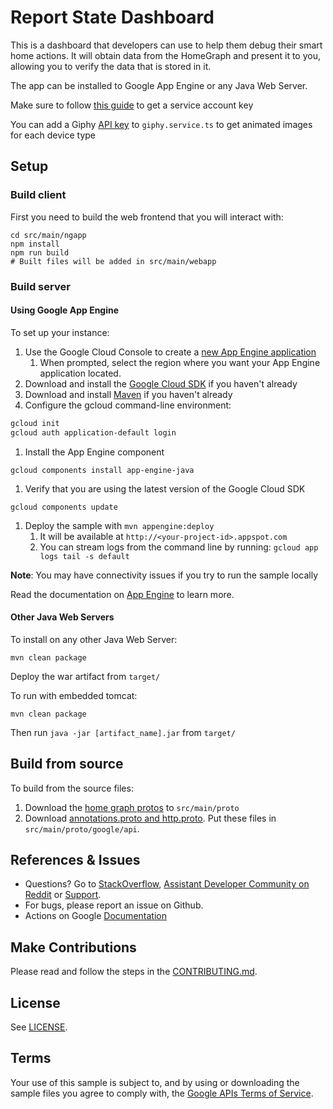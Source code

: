 # Report State Dashboard
This is a dashboard that developers can use to help them debug their smart home actions.
It will obtain data from the HomeGraph and present it to you, allowing you to verify the
data that is stored in it.

The app can be installed to Google App Engine or any Java Web Server.

Make sure to follow [this guide](https://developers.google.com/actions/smarthome/report-state) to get a service account key

You can add a Giphy [API key](https://developers.giphy.com/docs/) to `giphy.service.ts` to get animated images for each device type

## Setup

### Build client

First you need to build the web frontend that you will interact with:

```
cd src/main/ngapp
npm install
npm run build
# Built files will be added in src/main/webapp
```

### Build server

#### Using Google App Engine
To set up your instance:

1. Use the Google Cloud Console to create a [new App Engine application](https://console.cloud.google.com/projectselector/appengine/create?lang=java&st=true&_ga=2.118087439.-783977692.1527806171)
    1. When prompted, select the region where you want your App Engine application located.
1. Download and install the [Google Cloud SDK](https://cloud.google.com/sdk/docs/) if you haven't already
1. Download and install [Maven](https://cloud.google.com/appengine/docs/standard/java/tools/using-maven) if you haven't already
1. Configure the gcloud command-line environment:

```bash
gcloud init
gcloud auth application-default login
```

1. Install the App Engine component

```
gcloud components install app-engine-java
```

1. Verify that you are using the latest version of the Google Cloud SDK

```
gcloud components update
```

1. Deploy the sample with `mvn appengine:deploy`
    1. It will be available at `http://<your-project-id>.appspot.com`
    1. You can stream logs from the command line by running: `gcloud app logs tail -s default`

**Note**: You may have connectivity issues if you try to run the sample locally

Read the documentation on [App Engine](https://cloud.google.com/appengine/docs/standard/java/quickstart) to learn more.

#### Other Java Web Servers
To install on any other Java Web Server:

`mvn clean package`

Deploy the war artifact from `target/`

To run with embedded tomcat:

`mvn clean package`

Then run `java -jar [artifact_name].jar` from `target/`

## Build from source
To build from the source files:
1. Download the [home graph protos](https://github.com/googleapis/googleapis/tree/master/google/home/graph/v1) to `src/main/proto`
1. Download [annotations.proto and http.proto](https://github.com/googleapis/googleapis/tree/master/google/api). Put these files in `src/main/proto/google/api`.

## References & Issues
+ Questions? Go to [StackOverflow](https://stackoverflow.com/questions/tagged/actions-on-google), [Assistant Developer Community on Reddit](https://www.reddit.com/r/GoogleAssistantDev/) or [Support](https://developers.google.com/actions/support/).
+ For bugs, please report an issue on Github.
+ Actions on Google [Documentation](https://developers.google.com/actions/extending-the-assistant)
 
## Make Contributions
Please read and follow the steps in the [CONTRIBUTING.md](CONTRIBUTING.md).
 
## License
See [LICENSE](LICENSE).
 
## Terms
Your use of this sample is subject to, and by using or downloading the sample files you agree to comply with, the [Google APIs Terms of Service](https://developers.google.com/terms/).

